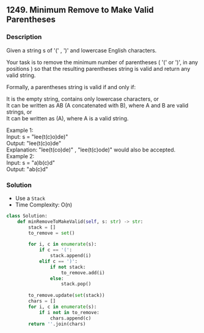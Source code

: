 ## 1249. Minimum Remove to Make Valid Parentheses
### Description
Given a string s of '(' , ')' and lowercase English characters. 

Your task is to remove the minimum number of parentheses ( '(' or ')', in any positions ) so that the resulting parentheses string is valid and return any valid string.

Formally, a parentheses string is valid if and only if:

It is the empty string, contains only lowercase characters, or  
It can be written as AB (A concatenated with B), where A and B are valid strings, or  
It can be written as (A), where A is a valid string.  

Example 1:  
Input: s = "lee(t(c)o)de)"  
Output: "lee(t(c)o)de"  
Explanation: "lee(t(co)de)" , "lee(t(c)ode)" would also be accepted.  
Example 2:  
Input: s = "a)b(c)d"  
Output: "ab(c)d"  

### Solution
* Use a `Stack`
* Time Complexity: O(n)

```python
class Solution:
    def minRemoveToMakeValid(self, s: str) -> str:
        stack = []
        to_remove = set()
        
        for i, c in enumerate(s):
            if c == '(':
                stack.append(i)
            elif c == ')':
                if not stack:
                    to_remove.add(i)
                else:
                    stack.pop()
        
        to_remove.update(set(stack))
        chars = []
        for i, c in enumerate(s):
            if i not in to_remove:
                chars.append(c)
        return ''.join(chars)
```
